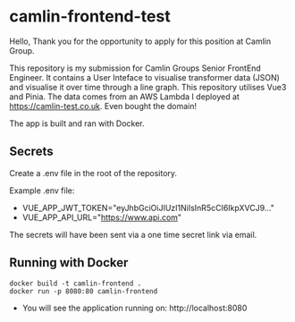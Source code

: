 # camlin-frontend-test

Hello, Thank you for the opportunity to apply for this position at Camlin Group.



This repository is my submission for Camlin Groups Senior FrontEnd Engineer. It contains a User Inteface to visualise transformer data (JSON) and visualise it over time through a line graph. This repository utilises Vue3 and Pinia. The data comes from an AWS Lambda I deployed at https://camlin-test.co.uk. Even bought the domain!

The app is built and ran with Docker. 



## Secrets
Create a .env file in the root of the repository.

Example .env file:

- VUE_APP_JWT_TOKEN="eyJhbGciOiJIUzI1NiIsInR5cCI6IkpXVCJ9..."
- VUE_APP_API_URL="https://www.api.com"


The secrets will have been sent via a one time secret link via email.


## Running with Docker

```
docker build -t camlin-frontend .
docker run -p 8080:80 camlin-frontend
```

- You will see the application running on: http://localhost:8080
